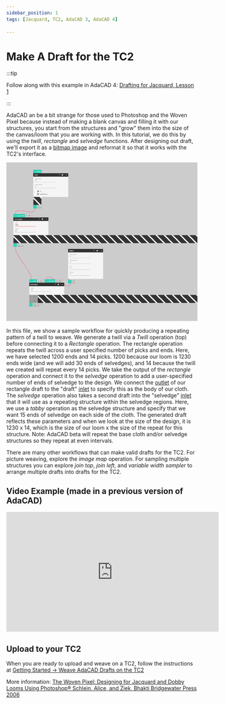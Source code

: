 ```yaml
---
sidebar_position: 1
tags: [Jacquard, TC2, AdaCAD 3, AdaCAD 4]

---
```


# Make A Draft for the TC2

:::tip

Follow along with this example in AdaCAD 4: [Drafting for Jacquard, Lesson 1](https://adacad-4-1.web.app/?ex=TC2_lesson1)

:::

AdaCAD an be a bit strange for those used to Photoshop and the Woven Pixel because instead of making a blank canvas and filling it with our structures, you start from the structures and "grow" them into the size of the canvas/loom that you are working with. In this tutorial, we do this by using the *twill*, *rectangle* and *selvedge* functions. After designing out draft, we'll export it as a [bitmap image](../glossary/bitmap-image.md) and reformat it so that it works with the TC2's interface. 

![file](./img/tc2_workflow.png)

In this file, we show a sample workflow for quickly producing a repeating pattern of a twill to weave. We generate a twill via a *Twill* operation (top) before connecting it to a *Rectangle* operation. The rectangle operation repeats the twill across a user specified number of picks and ends. Here, we have selected 1200 ends and 14 picks. 1200 because our loom is 1230 ends wide (and we will add 30 ends of selvedges), and 14 because the twill we created will repeat every 14 picks. We take the output of the *rectangle* operation and connect it to the *selvedge* operation to add a user-specified number of ends of selvedge to the design. We connect the [outlet](../glossary/outlet.md) of our rectangle draft to the "draft" [inlet](../glossary/inlet.md) to specify this as the body of our cloth. The *selvedge* operation also takes a second draft into the "selvedge" [inlet](../glossary/inlet.md) that it will use as a repeating structure within the selvedge regions. Here, we use a *tabby* operation as the selvedge structure and specify that we want 15 ends of selvedge on each side of the cloth. The generated draft reflects these parameters and when we look at the size of the design, it is 1230 x 14, which is the size of our loom x the size of the repeat for this structure. Note: AdaCAD beta will repeat the base cloth and/or selvedge structures so they repeat at even intervals. 



There are many other workflows that can make valid drafts for the TC2. For picture weaving, explore the *image map* operation. For sampling multiple structures you can explore *join top*, *join left*, and *variable width sampler* to arrange multiple drafts into drafts for the TC2. 


## Video Example (made in a previous version of AdaCAD) 

<iframe width="560" height="315" src="https://www.youtube.com/embed/W3Pipzi67wg" title="YouTube video player" frameborder="0" allow="accelerometer; autoplay; clipboard-write; encrypted-media; gyroscope; picture-in-picture; web-share" allowfullscreen></iframe>


## Upload to your TC2
When you are ready to upload and weave on a TC2, follow the instructions at [Getting Started -> Weave AdaCAD Drafts on the TC2](../getting-started/weave.md)


More information: 
[The Woven Pixel: Designing for Jacquard and Dobby Looms Using Photoshop®
Schlein, Alice, and Ziek, Bhakti Bridgewater Press 2006](https://www.handweaving.net/document-detail/8419/the-woven-pixel-designing-for-jacquard-and-dobby-looms-using-photoshop-schlein-alice-and-ziek-bhakti-bridgewater-press)


